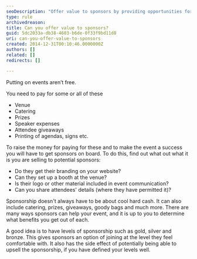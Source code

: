 ```yaml
---
seoDescription: "Offer value to sponsors by providing opportunities for branding, booth setup and attendee engagement at your event."
type: rule
archivedreason: 
title: Can you offer value to sponsors?
guid: 5dc2033a-db38-4603-b6de-0f33f9bd11d8
uri: can-you-offer-value-to-sponsors
created: 2014-12-31T00:10:46.0000000Z
authors: []
related: []
redirects: []

---
```


Putting on events aren’t free.

<!--endintro-->

You need to pay for some or all of these

* Venue
* Catering
* Prizes
* Speaker expenses
* Attendee giveaways
* Printing of agendas, signs etc.


To raise the money for paying for these and to make the event a success you will have to get sponsors on board. To do this, find out what out what it is you are selling to potential sponsors:

* Do they get their branding on your website?
* Can they set up a booth at the venue?
* Is their logo or other material included in event communication?
* Can you share attendees' details (where they have permitted it)?


Sponsorship doesn't always have to be about cool hard cash. It can also include catering, prizes, giveaways, goody bags and much more. There are many ways sponsors can help your event, and it is up to you to determine what benefits you get out of each.

A good idea is to have levels of sponsorship such as gold, silver and bronze. This gives sponsors an option of joining at the level they feel comfortable with. It also has the side effect of potentially being able to upsell the sponsorship, if you have defined your levels well.
